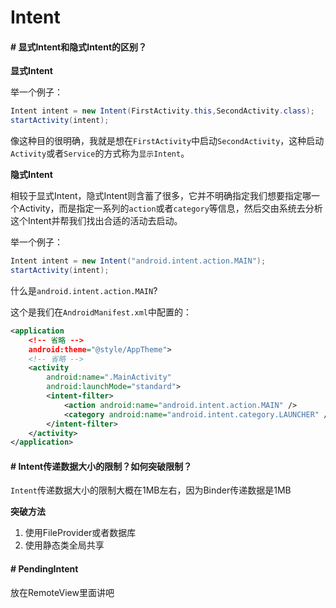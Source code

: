 # Intent

#### # 显式Intent和隐式Intent的区别？

**显式Intent**

举一个例子：

```java
Intent intent = new Intent(FirstActivity.this,SecondActivity.class);
startActivity(intent);
```

像这种目的很明确，我就是想在`FirstActivity`中启动`SecondActivity`，这种启动`Activity`或者`Service`的方式称为`显示Intent`。

**隐式Intent**

相较于显式Intent，隐式Intent则含蓄了很多，它并不明确指定我们想要指定哪一个Activity，而是指定一系列的`action`或者`category`等信息，然后交由系统去分析这个Intent并帮我们找出合适的活动去启动。

举一个例子：

```java
Intent intent = new Intent("android.intent.action.MAIN");
startActivity(intent);
```

什么是`android.intent.action.MAIN`?

这个是我们在`AndroidManifest.xml`中配置的：

```xml
<application
    <!-- 省略 -->
    android:theme="@style/AppTheme">
  	<!-- 省略 -->
    <activity
        android:name=".MainActivity"
        android:launchMode="standard">
        <intent-filter>
            <action android:name="android.intent.action.MAIN" />
            <category android:name="android.intent.category.LAUNCHER" />
        </intent-filter>
    </activity>
</application>
```

#### # Intent传递数据大小的限制？如何突破限制？

`Intent`传递数据大小的限制大概在1MB左右，因为Binder传递数据是1MB

**突破方法**

1. 使用FileProvider或者数据库
2. 使用静态类全局共享

#### # PendingIntent

放在RemoteView里面讲吧



